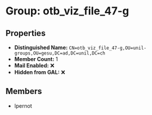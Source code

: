 # Group: otb_viz_file_47-g

## Properties

- **Distinguished Name:** `CN=otb_viz_file_47-g,OU=unil-groups,OU=gesu,DC=ad,DC=unil,DC=ch`
- **Member Count:** 1
- **Mail Enabled:** ❌
- **Hidden from GAL:** ❌

## Members

- lpernot
